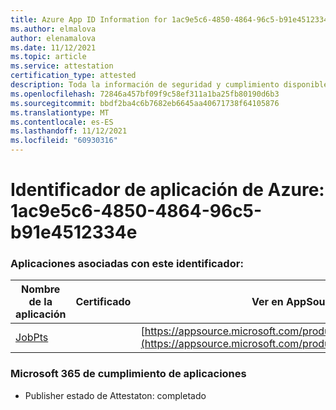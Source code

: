 ```yaml
---
title: Azure App ID Information for 1ac9e5c6-4850-4864-96c5-b91e4512334e
ms.author: elmalova
author: elenamalova
ms.date: 11/12/2021
ms.topic: article
ms.service: attestation
certification_type: attested
description: Toda la información de seguridad y cumplimiento disponible para 1ac9e5c6-4850-4864-96c5-b91e4512334e.
ms.openlocfilehash: 72846a457bf09f9c58ef311a1ba25fb80190d6b3
ms.sourcegitcommit: bbdf2ba4c6b7682eb6645aa40671738f64105876
ms.translationtype: MT
ms.contentlocale: es-ES
ms.lasthandoff: 11/12/2021
ms.locfileid: "60930316"
---
```

# <a name="azure-app-id-1ac9e5c6-4850-4864-96c5-b91e4512334e"></a>Identificador de aplicación de Azure: 1ac9e5c6-4850-4864-96c5-b91e4512334e


### <a name="apps-associated-with-this-id"></a>Aplicaciones asociadas con este identificador:
| **Nombre de la aplicación** | **Certificado** | **Ver en AppSource** |
|--------------|---------------|-----------------------|
| [JobPts](https://docs.microsoft.com/microsoft-365-app-certification/forward/WA200001849) |  | [https://appsource.microsoft.com/product/office/WA200001849](https://appsource.microsoft.com/product/office/WA200001849) |

### <a name="microsoft-365-app-compliance-status"></a>Microsoft 365 de cumplimiento de aplicaciones
- Publisher estado de Attestaton: completado

